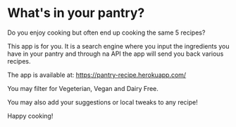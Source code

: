 # What's in your pantry?

Do you enjoy cooking but often end up cooking the same 5 recipes?

This app is for you. It is a search engine where you input the ingredients you have in your pantry and through na API the app will send you back various recipes.

The app is available at: https://pantry-recipe.herokuapp.com/

You may filter for Vegeterian, Vegan and Dairy Free.

You may also add your suggestions or local tweaks to any recipe!

Happy cooking!
